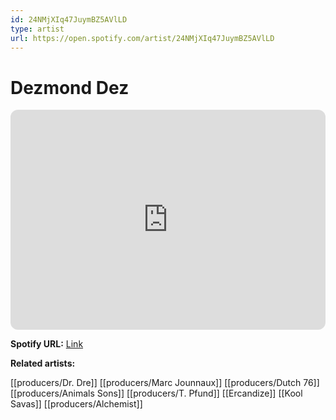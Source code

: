 ```yaml
---
id: 24NMjXIq47JuymBZ5AVlLD
type: artist
url: https://open.spotify.com/artist/24NMjXIq47JuymBZ5AVlLD
---
```

# Dezmond Dez

<iframe style="border-radius:12px" src="https://open.spotify.com/embed/artist/24NMjXIq47JuymBZ5AVlLD" width="100%" height="352" frameBorder="0" allowfullscreen="" allow="autoplay; clipboard-write; encrypted-media; fullscreen; picture-in-picture" loading="lazy"></iframe>

**Spotify URL:** [Link](https://open.spotify.com/artist/24NMjXIq47JuymBZ5AVlLD)

**Related artists:**

[[producers/Dr. Dre]]
[[producers/Marc Jounnaux]]
[[producers/Dutch 76]]
[[producers/Animals Sons]]
[[producers/T. Pfund]]
[[Ercandize]]
[[Kool Savas]]
[[producers/Alchemist]]
